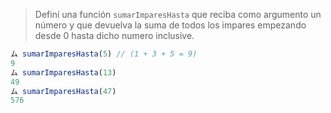 > Definí una función `sumarImparesHasta` que reciba como argumento un número y que devuelva la suma de todos los impares empezando desde 0 hasta dicho numero inclusive.
>
```javascript
ム sumarImparesHasta(5) // (1 + 3 + 5 = 9)
9 
ム sumarImparesHasta(13)
49
ム sumarImparesHasta(47)
576